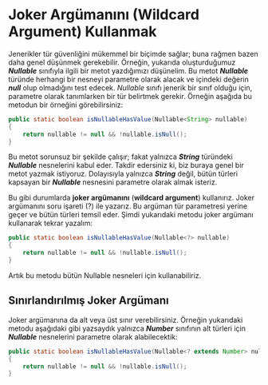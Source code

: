 # Joker Argümanını (Wildcard Argument) Kullanmak

Jenerikler tür güvenliğini mükemmel bir biçimde sağlar; buna rağmen bazen daha genel düşünmek gerekebilir. Örneğin, yukarıda oluşturduğumuz **_Nullable_** sınıfıyla ilgili bir metot yazdığımızı düşünelim. Bu metot **_Nullable_** türünde herhangi bir nesneyi parametre olarak alacak ve içindeki değerin **_null_** olup olmadığını test edecek. _Nullable_ sınıfı jenerik bir sınıf olduğu için, parametre olarak tanımlarken bir tür belirtmek gerekir. Örneğin aşağıda bu metodun bir örneğini görebilirsiniz:

```java
public static boolean isNullableHasValue(Nullable<String> nullable)
{
	return nullable != null && !nullable.isNull();
}
```

Bu metot sorunsuz bir şekilde çalışır; fakat yalnızca **_String_** türündeki **_Nullable_** nesnelerini kabul eder. Takdir edersiniz ki, biz buraya genel bir metot yazmak istiyoruz. Dolayısıyla yalnızca **_String_** değil, bütün türleri kapsayan bir **_Nullable_** nesnesini parametre olarak almak isteriz.

Bu gibi durumlarda **joker argümanını** (**wildcard argument**) kullanırız. Joker argümanını soru işareti (?) ile yazarız. Bu argüman tür parametresi yerine geçer ve bütün türleri temsil eder. Şimdi yukarıdaki metodu joker argümanı kullanarak tekrar yazalım:

```java
public static boolean isNullableHasValue(Nullable<?> nullable)
{
	return nullable != null && !nullable.isNull();
}
```
Artık bu metodu bütün Nullable nesneleri için kullanabiliriz.

## Sınırlandırılmış Joker Argümanı

Joker argümanına da alt veya üst sınır verebilirsiniz. Örneğin yukarıdaki metodu aşağıdaki gibi yazsaydık yalnızca **_Number_** sınıfının alt türleri için **_Nullable_** nesnelerini parametre olarak alabilecektik:

```java
public static boolean isNullableHasValue(Nullable<? extends Number> nullable)
{
	return nullable != null && !nullable.isNull();
}
```
